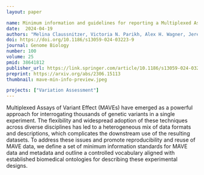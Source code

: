 ```yaml
---
layout: paper

name: Minimum information and guidelines for reporting a Multiplexed Assay of Variant Effect
date:  2024-04-19
authors: "Melina Claussnitzer, Victoria N. Parikh, Alex H. Wagner, Jeremy A. Arbesfeld, Carol J. Bult, Helen V. Firth, Lara A. Muffley, Alex N. Nguyen Ba, Kevin Riehle, Frederick P. Roth, Daniel Tabet, Benedetta Bolognesi, Andrew M. Glazer, Alan F. Rubin"
doi: https://doi.org/10.1186/s13059-024-03223-9
journal: Genome Biology
number: 100
volume: 25
pmid: 38641812
publisher_url: https://link.springer.com/article/10.1186/s13059-024-03223-9
preprint: https://arxiv.org/abs/2306.15113
thumbnail: mave-min-info-preview.jpeg

projects: ["Variation Assessment"]
---
```

Multiplexed Assays of Variant Effect (MAVEs) have emerged as a powerful approach for interrogating thousands of genetic variants in a single experiment. The flexibility and widespread adoption of these techniques across diverse disciplines has led to a heterogeneous mix of data formats and descriptions, which complicates the downstream use of the resulting datasets. To address these issues and promote reproducibility and reuse of MAVE data, we define a set of minimum information standards for MAVE data and metadata and outline a controlled vocabulary aligned with established biomedical ontologies for describing these experimental designs.

